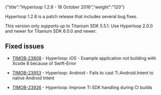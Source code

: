 {"title":"Hyperloop 1.2.8 - 18 October 2016","weight":"120"} 

Hyperloop 1.2.8 is a patch release that includes several bug fixes.

This version only supports up to Titanium SDK 5.5.1. Use Hyperloop 2.0.0 and newer for Titanium SDK 6.0.0 and newer.

## Fixed issues

*   [TIMOB-23808](https://jira.appcelerator.org/browse/TIMOB-23808) - Hyperloop: iOS - Example application not building with Xcode 8 because of Swift-Error
    
*   [TIMOB-23953](https://jira.appcelerator.org/browse/TIMOB-23953) - Hyperloop: Android - Fails to cast Ti.Android.Intent to native Android Intent
    
*   [TIMOB-23926](https://jira.appcelerator.org/browse/TIMOB-23926) - Hyperloop: Improve Ti SDK handling during CI builds